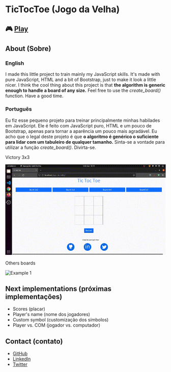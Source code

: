 # TicTocToe (Jogo da Velha)

## 🎮 [Play](https://jogo-da-velha-gabrielsanva.vercel.app/)

## About (Sobre)

### English

I made this little project to train mainly my JavaScript skills. It's made with pure JavaScript, HTML and a bit of Bootstrap, just to make it look a little nicer. I think the cool thing about this project is that **the algorithm is generic enough to handle a board of any size.** Feel free to use the *create_board()* function. Have a good time.

### Português

Eu fiz esse pequeno projeto para treinar principalmente minhas habilades em JavaScript. Ele é feito com JavaScript puro, HTML e um pouco de Bootstrap, apenas para tornar a aparência um pouco mais agradável. Eu acho que o legal deste projeto é que **o algoritmo é genérico o suficiente para lidar com um tabuleiro de qualquer tamanho.** Sinta-se a vontade para utilizar a função *create_board()*. Divirta-se.

Victory 3x3

![Example 1](img/animation1.gif)

Others boards

![Example 1](img/animation2.gif)

## Next implementations (próximas implementações)

- Scores (placar)
- Player's name (nome dos jogadores)
- Custom symbol (customização dos símbolos)
- Player vs. COM (jogador vs. computador)

## Contact (contato)

- [GitHub](https://github.com/gabrielsanva)
- [LinkedIn](https://www.linkedin.com/in/gabrielsanva/)
- [Twitter](https://twitter.com/gabrielsanva)
